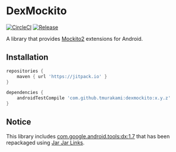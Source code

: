 # DexMockito

[![CircleCI](https://circleci.com/gh/tmurakami/dexmockito.svg?style=shield)](https://circleci.com/gh/tmurakami/dexmockito)
[![Release](https://jitpack.io/v/tmurakami/dexmockito.svg)](https://jitpack.io/#tmurakami/dexmockito)

A library that provides [Mockito2](https://github.com/mockito/mockito) extensions for Android.

## Installation

```groovy
repositories {
    maven { url 'https://jitpack.io' }
}

dependencies {
    androidTestCompile 'com.github.tmurakami:dexmockito:x.y.z'
}
```

## Notice

This library includes [com.google.android.tools:dx:1.7](https://bintray.com/bintray/jcenter/com.google.android.tools%3Adx) that has been repackaged using [Jar Jar Links](https://code.google.com/archive/p/jarjar/).

